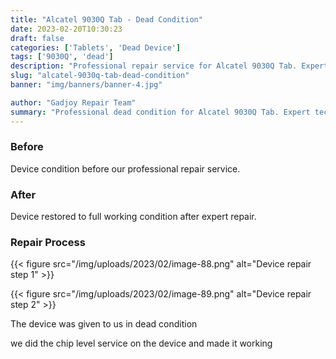 ```yaml
---
title: "Alcatel 9030Q Tab - Dead Condition"
date: 2023-02-20T10:30:23
draft: false
categories: ['Tablets', 'Dead Device']
tags: ['9030Q', 'dead']
description: "Professional repair service for Alcatel 9030Q Tab. Expert diagnosis and quality repairs in Bangalore."
slug: "alcatel-9030q-tab-dead-condition"
banner: "img/banners/banner-4.jpg"

author: "Gadjoy Repair Team"
summary: "Professional dead condition for Alcatel 9030Q Tab. Expert technicians, quality parts, warranty included."
---
```



### Before

Device condition before our professional repair service.

### After

Device restored to full working condition after expert repair.

### Repair Process

{{< figure src="/img/uploads/2023/02/image-88.png" alt="Device repair step 1" >}}

{{< figure src="/img/uploads/2023/02/image-89.png" alt="Device repair step 2" >}}


The device was given to us in dead condition

we did the chip level service on the device and made it working